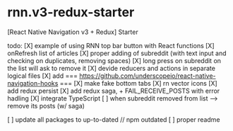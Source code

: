 # rnn.v3-redux-starter
 [React Native Navigation v3 + Redux] Starter

todo:
[X] example of using RNN top bar button with React functions
[X] onRefresh list of articles
[X] proper adding of subreddit (with text input and checking on duplicates, removing spaces)
[X] long press on subreddit on the list will ask to remove it
[X] devide reducers and actions in separate logical files
[X] add === https://github.com/underscopeio/react-native-navigation-hooks ===
[X] make fake bottom tabs
[X] rn vector icons
[X] add redux persist
[X] add redux saga, + FAIL_RECEIVE_POSTS with error hadling
[X] integrate TypeScript
[ ] when subreddit removed from list --> remove its posts (w/ saga)

[ ] update all packages to up-to-dated // npm outdated
[ ] proper readme